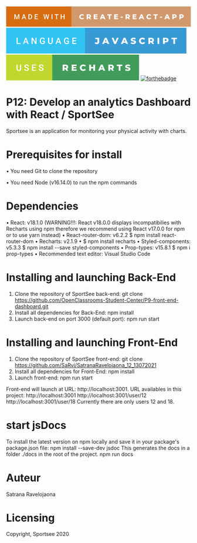 [![forthebadge](./made-with-create-react-app.svg)](https://create-react-app.dev/)
[![forthebadge](./language-javascript.svg)](https://forthebadge.com)
[![forthebadge](./uses-recharts.svg)](https://recharts.org/en-US/)
[![forthebadge](https://forthebadge.com/images/badges/uses-css.svg)](https://forthebadge.com)

# P12: Develop an analytics Dashboard with React / SportSee

Sportsee is an application for monitoring your physical activity with charts.

# Prerequisites for install
•	You need Git to clone the repository

•	You need Node (v16.14.0) to run the npm commands

# Dependencies

•	React: v18.1.0 (WARNING!!!: React v18.0.0 displays incompatibilies with Recharts using npm therefore we recommend using React v17.0.0 for npm or to use yarn instead)
•	React-router-dom: v6.2.2
$ npm install react-router-dom
•	Recharts: v2.1.9
•	$ npm install recharts
•	Styled-components: v5.3.3
$ npm install --save styled-components
•	Prop-types: v15.8.1
$ npm i prop-types
•	Recommended text editor: Visual Studio Code

# Installing and launching Back-End

1.	Clone the repository of SportSee back-end:
git clone https://github.com/OpenClassrooms-Student-Center/P9-front-end-dashboard.git
2.	Install all dependencies for Back-End:
npm install
3.	Launch back-end on port 3000 (default port):
npm run start

# Installing and launching Front-End

1.	Clone the repository of SportSee front-end:
git clone https://github.com/SaRvj/SatranaRavelojaona_12_13072021
2.	Install all dependencies for Front-End:
npm install
3.	Launch front-end:
npm run start

Front-end will launch at URL: http://localhost:3001.
URL availables in this project: http://localhost:3001
http://localhost:3001/user/12
http://localhost:3001/user/18
Currently there are only users 12 and 18.

# start jsDocs
To install the latest version on npm locally and save it in your package's package.json file:
npm install --save-dev jsdoc
This generates the docs in a folder ./docs in the root of the project.
npm run docs

# Auteur
Satrana Ravelojaona

# Licensing
Copyright, Sportsee 2020